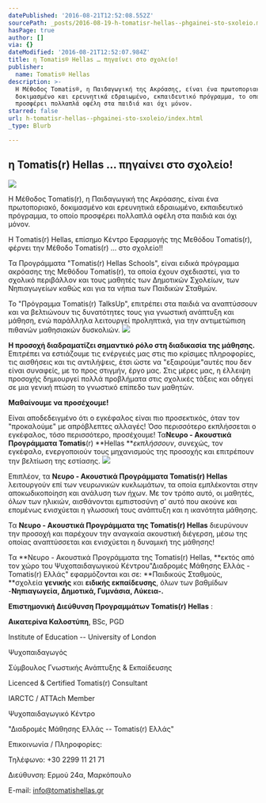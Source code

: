 ```yaml
---
datePublished: '2016-08-21T12:52:08.552Z'
sourcePath: _posts/2016-08-19-h-tomatisr-hellas--phgainei-sto-sxoleio.md
hasPage: true
author: []
via: {}
dateModified: '2016-08-21T12:52:07.984Z'
title: η Tomatis® Ηellas … πηγαίνει στο σχολείο!
publisher:
  name: Tomatis® Hellas
description: >-
  Η Μέθοδος Τomatis®, η Παιδαγωγική της Ακρόασης, είναι ένα πρωτοποριακό,
  δοκιμασμένο και ερευνητικά εδραιωμένο, εκπαιδευτικό πρόγραμμα, το οποίο
  προσφέρει πολλαπλά οφέλη στα παιδιά και όχι μόνον. 
starred: false
url: h-tomatisr-hellas--phgainei-sto-sxoleio/index.html
_type: Blurb

---
```

## η Tomatis(r) Ηellas ... πηγαίνει στο σχολείο!
![](https://the-grid-user-content.s3-us-west-2.amazonaws.com/ead900e2-266b-4191-a002-ad40bac1d411.png)

Η Μέθοδος Τomatis(r), η Παιδαγωγική της Ακρόασης, είναι ένα πρωτοποριακό, δοκιμασμένο και ερευνητικά εδραιωμένο, εκπαιδευτικό πρόγραμμα, το οποίο προσφέρει πολλαπλά οφέλη στα παιδιά και όχι μόνον. 

Η Τomatis(r) Ηellas, επίσημο Κέντρο Εφαρμογής της Μεθόδου Τomatis(r), φέρνει την Μέθοδο Τomatis(r) ... στο σχολείο!!

Τα Προγράμματα "Τomatis(r) Hellas Schools", είναι ειδικά πρόγραμμα ακρόασης της Μεθόδου Τomatis(r), τα οποία έχουν σχεδιαστεί, για το σχολικό περιβάλλον και τους μαθητές των Δημοτικών Σχολείων, των Νηπιαγωγείων καθώς και για τα νήπια των Παιδικών Σταθμών. 

Το "Πρόγραμμα Τomatis(r) TalksUp", επιτρέπει στα παιδιά να αναπτύσσουν και να βελτιώνουν τις δυνατότητες τους για γνωστική ανάπτυξη και μάθηση, ενώ παράλληλα λειτουργεί προληπτικά, για την αντιμετώπιση πιθανών μαθησιακών δυσκολιών.
![](https://the-grid-user-content.s3-us-west-2.amazonaws.com/cf92e345-e89d-4c04-bb91-e6b3872c75a8.jpg)

**Η προσοχή διαδραματίζει σημαντικό ρόλο στη διαδικασία της μάθησης.** Επιτρέπει να εστιάζουμε τις ενέργειές μας στις πιο κρίσιμες πληροφορίες, τις αισθήσεις και τις αντιλήψεις, έτσι ώστε να "εξαιρούμε"αυτές που δεν είναι συναφείς, με το προς στιγμήν, έργο μας. Στις μέρες μας, η έλλειψη προσοχής δημιουργεί πολλά προβλήματα στις σχολικές τάξεις και οδηγεί σε μια γενική πτώση το γνωστικό επίπεδο των μαθητών.

**Μαθαίνουμε να προσέχουμε!**

Είναι αποδεδειγμένο ότι ο εγκέφαλος είναι πιο προσεκτικός, όταν τον "προκαλούμε" με απρόβλεπτες αλλαγές! Όσο περισσότερο εκπλήσσεται ο εγκέφαλος, τόσο περισσότερο, προσέχουμε! Τα**Νευρο - Ακουστικά Προγράμματα Tomatis**(r) **Hellas **_εκπλήσσουν_, συνεχώς, τον εγκέφαλο, ενεργοποιούν τους μηχανισμούς της προσοχής και επιτρέπουν την βελτίωση της εστίασης.
![](https://the-grid-user-content.s3-us-west-2.amazonaws.com/28e18665-2cb8-49e0-b947-720bbafdd6a9.jpg)

Επιπλέον, τα **Νευρο - Ακουστικά Προγράμματα Tomatis(r) Hellas** λειτουργούν επί των νευρωνικών κυκλωμάτων, τα οποία εμπλέκονται στην αποκωδικοποίηση και ανάλυση των ήχων. Με τον τρόπο αυτό, οι μαθητές, όλων των ηλικιών, αισθάνονται εμπιστοσύνη σ' αυτό που ακούνε και επομένως ενισχύεται η γλωσσική τους ανάπτυξη και η ικανότητα μάθησης.

Τα **Νευρο - Ακουστικά Προγράμματα της Tomatis(r) Hellas** διευρύνουν την προσοχή και παρέχουν την αναγκαία ακουστική διέγερση, μέσω της οποίας αναπτύσσεται και ενισχύεται η δυναμική της μάθησης!

Τα **Νευρο - Ακουστικά Προγράμματα της Tomatis(r) Hellas, **εκτός από τον χώρο του Ψυχοπαιδαγωγικού Κέντρου"Διαδρομές Μάθησης Ελλάς - Tomatis(r) Ελλάς" εφαρμόζονται και σε: **Παιδικούς Σταθμούς, **σχολεία **γενικής** και **ειδικής εκπαίδευσης**, όλων των βαθμίδων -**Νηπιαγωγεία, Δημοτικά, Γυμνάσια, Λύκεια-.**

**Επιστημονική Διεύθυνση Προγραμμάτων Tomatis(r) Hellas** :

**Αικατερίνα Καλοστύπη**, BSc, PGD

Institute of Education -- University of London

Ψυχοπαιδαγωγός

Σύμβουλος Γνωστικής Ανάπτυξης & Εκπαίδευσης

Licenced & Certified Tomatis(r) Consultant

IARCTC / ATTAch Member

Ψυχοπαιδαγωγικό Κέντρο

"Διαδρομές Μάθησης Ελλάς -- Tomatis(r) Ελλάς"

Επικοινωνία / Πληροφορίες:

Τηλέφωνο: +30 2299 11 21 71

Διεύθυνση: Ερμού 24α, Μαρκόπουλο

E-mail: info@tomatishellas.gr